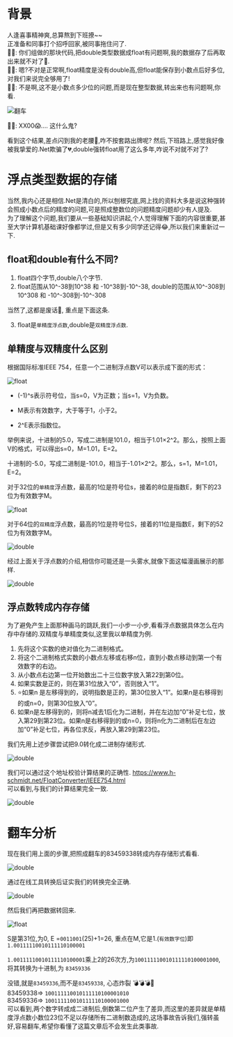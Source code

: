 # 背景  

人逢喜事精神爽,总算熬到下班撩~~  
正准备和同事打个招呼回家,被同事拖住问了.  
💁‍♀️: 你们组做的那块代码,把double类型数据成float有问题啊,我的数据存了后再取出来就不对了💨.  
🙋‍♂️: 嗯?不对是正常啊,float精度是没有double高,但float能保存到小数点后好多位,对我们来说完全够用了!  
💁‍♀️: 不是啊,这不是小数点多少位的问题,而是现在整型数据,转出来也有问题啊,你看.  

![翻车](https://raw.githubusercontent.com/liuzhenyulive/GitDisk/blogs/pic/DoubleToFloat/DoubleToFloat.png)  

🙋‍♂️: XX00😱....   这什么鬼?

看到这个结果,差点闪到我的老腰🤦,咋不按套路出牌呢?
然后,下班路上,感觉我好像被我挚爱的.Net欺骗了💔,double强转float用了这么多年,咋说不对就不对了?

# 浮点类型数据的存储  

当然,我内心还是相信.Net是清白的,所以刨根究底,网上找的资料大多是说这种强转会照成小数点后的精度的问题,可是照成整数位的问题精度问题却少有人提及.  
为了理解这个问题,我们要从一些基础知识讲起,个人觉得理解下面的内容很重要,甚至大学计算机基础课好像都学过,但是又有多少同学还记得😂,所以我们来重新过一下.

## float和double有什么不同? 

1. float四个字节,double八个字节.
2. float范围从10^-38到10^38 和 -10^38到-10^-38, double的范围从10^-308到10^308 和 -10^-308到-10^-308

当然了,这都是废话🤷, 重点是下面这条.

3. float是`单精度浮点数`,double是`双精度浮点数`.

## 单精度与双精度什么区别

根据国际标准IEEE 754，任意一个二进制浮点数V可以表示成下面的形式：

![float](https://raw.githubusercontent.com/liuzhenyulive/GitDisk/blogs/pic/DoubleToFloat/official.png) 

* (-1)^s表示符号位，当s=0，V为正数；当s=1，V为负数。

* M表示有效数字，大于等于1，小于2。

* 2^E表示指数位。

举例来说，十进制的5.0，写成二进制是101.0，相当于1.01×2^2。那么，按照上面V的格式，可以得出s=0，M=1.01，E=2。

十进制的-5.0，写成二进制是-101.0，相当于-1.01×2^2。那么，s=1，M=1.01，E=2。

对于32位的`单精度`浮点数，最高的1位是符号位s，接着的8位是指数E，剩下的23位为有效数字M。

![float](https://raw.githubusercontent.com/liuzhenyulive/GitDisk/blogs/pic/DoubleToFloat/float.jpg)

对于64位的`双精度`浮点数，最高的1位是符号位S，接着的11位是指数E，剩下的52位为有效数字M。

![double](https://raw.githubusercontent.com/liuzhenyulive/GitDisk/blogs/pic/DoubleToFloat/double.jpg)  

经过上面关于浮点数的介绍,相信你可能还是一头雾水,就像下面这幅漫画展示的那样.

![double](https://raw.githubusercontent.com/liuzhenyulive/GitDisk/blogs/pic/DoubleToFloat/horse.png)  



## 浮点数转成内存存储

为了避免产生上面那种画马的跳跃,我们一小步一小步,看看浮点数据具体怎么在内存中存储的.双精度与单精度类似,这里我以单精度为例.

1. 先将这个实数的绝对值化为二进制格式。 
2. 将这个二进制格式实数的小数点左移或右移n位，直到小数点移动到第一个有效数字的右边。 
3. 从小数点右边第一位开始数出二十三位数字放入第22到第0位。 
4. 如果实数是正的，则在第31位放入“0”，否则放入“1”。 
5. ⭐如果n 是左移得到的，说明指数是正的，第30位放入“1”。如果n是右移得到的或n=0，则第30位放入“0”。 
6. 如果n是左移得到的，则将n减去1后化为二进制，并在左边加“0”补足七位，放入第29到第23位。如果n是右移得到的或n=0，则将n化为二进制后在左边加“0”补足七位，再各位求反，再放入第29到第23位。

我们先用上述步骤尝试把9.0转化成二进制存储形式.

![double](https://raw.githubusercontent.com/liuzhenyulive/GitDisk/blogs/pic/DoubleToFloat/float9.0.png)  

我们可以通过这个地址校验计算结果的正确性.  https://www.h-schmidt.net/FloatConverter/IEEE754.html  
可以看到,与我们的计算结果完全一致.  

![double](https://raw.githubusercontent.com/liuzhenyulive/GitDisk/blogs/pic/DoubleToFloat/float9.0Result.png)

# 翻车分析  

现在我们用上面的步骤,把照成翻车的83459338转成内存存储形式看看.  

![double](https://raw.githubusercontent.com/liuzhenyulive/GitDisk/blogs/pic/DoubleToFloat/floatTest.png)  

通过在线工具转换后证实我们的转换完全正确.

![double](https://raw.githubusercontent.com/liuzhenyulive/GitDisk/blogs/pic/DoubleToFloat/floatTestResult.png)  

然后我们再把数据转回来.  

![float](https://raw.githubusercontent.com/liuzhenyulive/GitDisk/blogs/pic/DoubleToFloat/official.png)  

S是第31位,为0, E =`0011001`(25)+1=26, 重点在M,它是1.(`有效数字位`)即 `1.00111110010111110100001`

`1.00111110010111110100001`乘上2的26次方,为`100111110010111110100001000`,将其转换为十进制,为 `83459336`   

没错,就是`83459336`,而不是`83459338`, 心态炸裂 💣💣💣🌋  
83459338=> `100111110010111110100001010`  
83459336=> `100111110010111110100001000`  
可以看到,两个数字转成成二进制后,倒数第二位产生了差异,而这里的差异就是单精度浮点数小数位23位不足以存储所有二进制数造成的,这场事故告诉我们,强转虽好,容易翻车,希望你看懂了这篇文章后不会发生此类事故.
